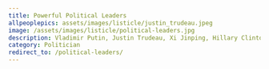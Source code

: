 ```yaml
---
title: Powerful Political Leaders
allpeoplepics: assets/images/listicle/justin_trudeau.jpeg
image: /assets/images/listicle/political-leaders.jpg
description: Vladimir Putin, Justin Trudeau, Xi Jinping, Hillary Clinton, Tsai Ing-wen
category: Politician
redirect_to: /political-leaders/
--- 
```










